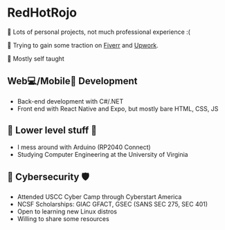 # RedHotRojo

🎈 Lots of personal projects, not much professional experience :(

🤑 Trying to gain some traction on [Fiverr](https://www.fiverr.com/rohitrojo) and [Upwork](https://www.upwork.com/freelancers/~0149bc67d6e0556d0e).

🏫 Mostly self taught

## Web💻/Mobile📱 Development 
- Back-end development with C#/.NET
- Front end with React Native and Expo, but mostly bare HTML, CSS, JS

## 💾 Lower level stuff 🧰
- I mess around with Arduino (RP2040 Connect)
- Studying Computer Engineering at the University of Virginia

## 🔐 Cybersecurity 🛡
- Attended USCC Cyber Camp through Cyberstart America
- NCSF Scholarships: GIAC GFACT, GSEC (SANS SEC 275, SEC 401)
- Open to learning new Linux distros
- Willing to share some resources
